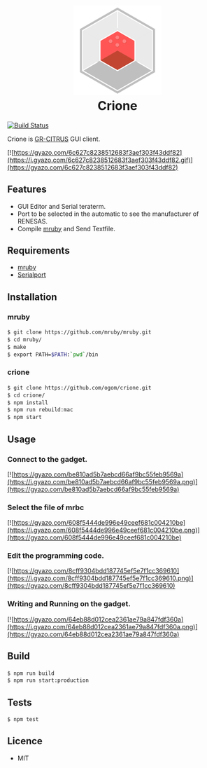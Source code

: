 <h1 align="center">
  <br>
  <a href="https://github.com/ogom/crione"><img src="https://raw.githubusercontent.com/ogom/crione/master/assets/icon.png" alt="Crione" width="200"></a>
  <br>
  Crione
  <br>
</h1>

[![Build Status](https://travis-ci.org/ogom/crione.svg?branch=master)](https://travis-ci.org/ogom/crione)

Crione is [GR-CITRUS](http://gadget.renesas.com/ja/product/citrus.html) GUI client.

[![https://gyazo.com/6c627c8238512683f3aef303f43ddf82](https://i.gyazo.com/6c627c8238512683f3aef303f43ddf82.gif)](https://gyazo.com/6c627c8238512683f3aef303f43ddf82)

## Features

* GUI Editor and Serial teraterm.
* Port to be selected in the automatic to see the manufacturer of RENESAS.
* Compile [mruby](http://mruby.org/) and Send Textfile.

## Requirements

* [mruby](https://github.com/mruby/mruby)
* [Serialport](https://github.com/EmergingTechnologyAdvisors/node-serialport)

## Installation

### mruby

```bash
$ git clone https://github.com/mruby/mruby.git
$ cd mruby/
$ make
$ export PATH=$PATH:`pwd`/bin
```

### crione

```bash
$ git clone https://github.com/ogom/crione.git
$ cd crione/
$ npm install
$ npm run rebuild:mac
$ npm start
```

## Usage

### Connect to the gadget.

[![https://gyazo.com/be810ad5b7aebcd66af9bc55feb9569a](https://i.gyazo.com/be810ad5b7aebcd66af9bc55feb9569a.png)](https://gyazo.com/be810ad5b7aebcd66af9bc55feb9569a)

### Select the file of mrbc

[![https://gyazo.com/608f5444de996e49ceef681c004210be](https://i.gyazo.com/608f5444de996e49ceef681c004210be.png)](https://gyazo.com/608f5444de996e49ceef681c004210be)

### Edit the programming code.

[![https://gyazo.com/8cff9304bdd187745ef5e7f1cc369610](https://i.gyazo.com/8cff9304bdd187745ef5e7f1cc369610.png)](https://gyazo.com/8cff9304bdd187745ef5e7f1cc369610)

### Writing and Running on the gadget.

[![https://gyazo.com/64eb88d012cea2361ae79a847fdf360a](https://i.gyazo.com/64eb88d012cea2361ae79a847fdf360a.png)](https://gyazo.com/64eb88d012cea2361ae79a847fdf360a)

## Build

```bash
$ npm run build
$ npm run start:production
```

## Tests

```bash
$ npm test
```

## Licence

* MIT
